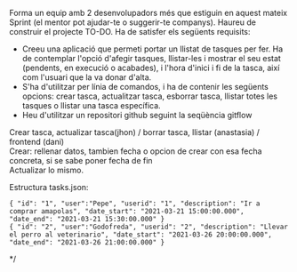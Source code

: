 <p>Forma un equip amb 2 desenvolupadors més que estiguin en aquest mateix Sprint (el mentor pot ajudar-te o suggerir-te companys).
Haureu de construir el projecte TO-DO. Ha de satisfer els següents requisits:</p>

<ul>
<li>Creeu una aplicació que permeti portar un llistat de tasques per fer. Ha de contemplar l'opció d'afegir tasques, llistar-les i mostrar el seu
estat (pendents, en execució o acabades), i l'hora d'inici i fi de la tasca, així com l'usuari que la va donar d'alta.</li>
<li>S'ha d'utilitzar per línia de comandos, i ha de contenir les següents opcions: crear tasca, actualitzar tasca, esborrar tasca, llistar
totes les tasques o llistar una tasca específica.</li>
<li>Heu d'utilitzar un repositori github seguint la seqüència gitflow</li>
</ul>

<p>Crear tasca, actualizar tasca(jhon) / borrar tasca, llistar (anastasia) / frontend (dani)<br>
Crear: rellenar datos, tambien fecha o opcion de crear con esa fecha concreta, si se sabe poner fecha de fin<br>
Actualizar lo mismo.</p>

<p>Estructura tasks.json:</p>

`{
    "id": "1",
    "user":"Pepe",
    "userid": "1",
    "description": "Ir a comprar amapolas",
    "date_start": "2021-03-21 15:00:00.000",
    "date_end": "2021-03-21 15:30:00.000"
}`
<br>
`{
    "id": "2",
    "user":"Godofreda",
    "userid": "2",
    "description": "Llevar el perro al veterinario",
    "date_start": "2021-03-26 20:00:00.000",
    "date_end": "2021-03-26 21:00:00.000"
}`

*/
